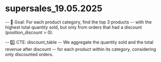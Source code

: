 # supersales_19.05.2025
-- 🧠 Goal: For each product category, find the top 3 products 
-- with the highest total quantity sold, but only from orders that had a discount (position_discount > 0).

-- 1️⃣ CTE: discount_table
-- We aggregate the quantity sold and the total revenue after discount 
-- for each product within its category, considering only discounted orders.
